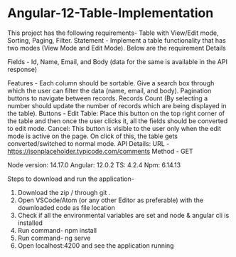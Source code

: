 # Angular-12-Table-Implementation
This project has the following requirements- Table with View/Edit mode, Sorting, Paging, Filter.
Statement - Implement a table functionality that has two modes (View Mode and Edit Mode). Below are the requirement Details

Fields - Id, Name, Email, and Body (data for the same is available in the API response)

Features - 
Each column should be sortable.
Give a search box through which the user can filter the data (name, email, and body).
Pagination buttons to navigate between records.
Records Count (By selecting a number should update the number of records which are being displayed in the table).
Buttons - 
Edit Table: Place this button on the top right corner of the table and then once the user clicks it, all the fields should be converted to edit mode.
Cancel: This button is visible to the user only when the edit mode is active on the page. On click of this, the table gets converted/switched to normal mode.
API Details:
URL - https://jsonplaceholder.typicode.com/comments
Method - GET

Node version: 14.17.0
Angular: 12.0.2
TS: 4.2.4
Npm: 6.14.13

Steps to download and run the application-
1. Download the zip / through git .
2. Open VSCode/Atom (or any other Editor as preferable) with the downloaded code as file location
3. Check if all the environmental variables are set and node & angular cli is installed
4. Run command- npm install
5. Run command- ng serve 
6. Open localhost:4200 and see the application running
